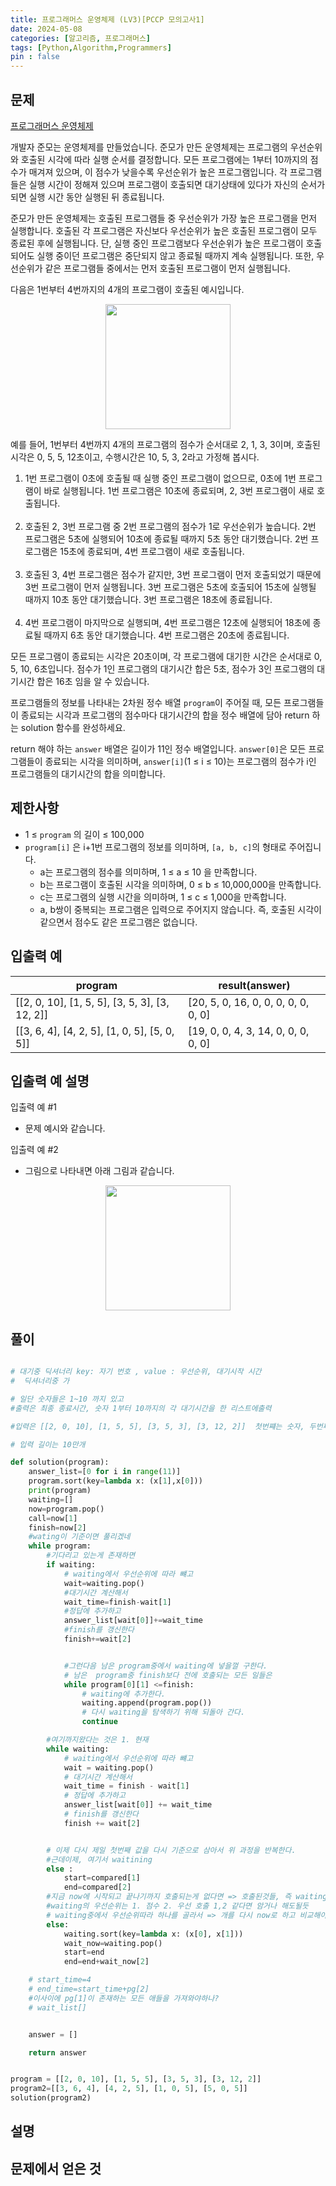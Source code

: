 ```yaml
---
title: 프로그래머스 운영체제 (LV3)[PCCP 모의고사1]
date: 2024-05-08
categories: [알고리즘, 프로그래머스]
tags: [Python,Algorithm,Programmers]
pin : false
---
```

## 문제
[프로그래머스 운영체제](https://school.programmers.co.kr/learn/courses/15008/15008-pccp-%EB%AA%A8%EC%9D%98%EA%B3%A0%EC%82%AC-1%ED%9A%8C)

개발자 준모는 운영체제를 만들었습니다. 준모가 만든 운영체제는 프로그램의 우선순위와 호출된 시각에 따라 실행 순서를 결정합니다. 모든 프로그램에는 1부터 10까지의 점수가 매겨져 있으며, 이 점수가 낮을수록 우선순위가 높은 프로그램입니다. 각 프로그램들은 실행 시간이 정해져 있으며 프로그램이 호출되면 대기상태에 있다가 자신의 순서가 되면 실행 시간 동안 실행된 뒤 종료됩니다.

준모가 만든 운영체제는 호출된 프로그램들 중 우선순위가 가장 높은 프로그램을 먼저 실행합니다. 호출된 각 프로그램은 자신보다 우선순위가 높은 호출된 프로그램이 모두 종료된 후에 실행됩니다. 단, 실행 중인 프로그램보다 우선순위가 높은 프로그램이 호출되어도 실행 중이던 프로그램은 중단되지 않고 종료될 때까지 계속 실행됩니다. 또한, 우선순위가 같은 프로그램들 중에서는 먼저 호출된 프로그램이 먼저 실행됩니다.

다음은 1번부터 4번까지의 4개의 프로그램이 호출된 예시입니다.

<div align='center'>
    <img src="../assets/img/programmers/운영체제/problem.png"  height="200px">
</div>

예를 들어, 1번부터 4번까지 4개의 프로그램의 점수가 순서대로 2, 1, 3, 3이며, 호출된 시각은 0, 5, 5, 12초이고, 수행시간은 10, 5, 3, 2라고 가정해 봅시다.

1. 1번 프로그램이 0초에 호출될 때 실행 중인 프로그램이 없으므로, 0초에 1번 프로그램이 바로 실행됩니다. 1번 프로그램은 10초에 종료되며, 2, 3번 프로그램이 새로 호출됩니다. <br><br>
2. 호출된 2, 3번 프로그램 중 2번 프로그램의 점수가 1로 우선순위가 높습니다. 2번 프로그램은 5초에 실행되어 10초에 종료될 때까지 5초 동안 대기했습니다. 2번 프로그램은 15초에 종료되며, 4번 프로그램이 새로 호출됩니다.<br><br>
3. 호출된 3, 4번 프로그램은 점수가 같지만, 3번 프로그램이 먼저 호출되었기 때문에 3번 프로그램이 먼저 실행됩니다. 3번 프로그램은 5초에 호출되어 15초에 실행될 때까지 10초 동안 대기했습니다. 3번 프로그램은 18초에 종료됩니다.<br><br>
4. 4번 프로그램이 마지막으로 실행되며, 4번 프로그램은 12초에 실행되어 18초에 종료될 때까지 6초 동안 대기했습니다. 4번 프로그램은 20초에 종료됩니다.

모든 프로그램이 종료되는 시각은 20초이며, 각 프로그램에 대기한 시간은 순서대로 0, 5, 10, 6초입니다. 점수가 1인 프로그램의 대기시간 합은 5초, 점수가 3인 프로그램의 대기시간 합은 16초 임을 알 수 있습니다.

프로그램들의 정보를 나타내는 2차원 정수 배열 `program`이 주어질 때, 모든 프로그램들이 종료되는 시각과 프로그램의 점수마다 대기시간의 합을 정수 배열에 담아 return 하는 solution 함수를 완성하세요.

return 해야 하는 `answer` 배열은 길이가 11인 정수 배열입니다. `answer[0]`은 모든 프로그램들이 종료되는 시각을 의미하며, `answer[i]`(1 ≤ i ≤ 10)는 프로그램의 점수가 i인 프로그램들의 대기시간의 합을 의미합니다.

## 제한사항

- 1 ≤ `program` 의 길이 ≤ 100,000
- `program[i]` 은 i+1번 프로그램의 정보를 의미하며, `[a, b, c]`의 형태로 주어집니다.
  - a는 프로그램의 점수를 의미하며, 1 ≤ a ≤ 10 을 만족합니다.
  - b는 프로그램이 호출된 시각을 의미하며, 0 ≤ b ≤ 10,000,000을 만족합니다.
  - c는 프로그램의 실행 시간을 의미하며, 1 ≤ c ≤ 1,000을 만족합니다.
  - a, b쌍이 중복되는 프로그램은 입력으로 주어지지 않습니다. 즉, 호출된 시각이 같으면서 점수도 같은 프로그램은 없습니다.


## 입출력 예


| program                          | result(answer)                        |
|----------------------------------|---------------------------------------|
| [[2, 0, 10], [1, 5, 5], [3, 5, 3], [3, 12, 2]] | [20, 5, 0, 16, 0, 0, 0, 0, 0, 0, 0] |
| [[3, 6, 4], [4, 2, 5], [1, 0, 5], [5, 0, 5]]   | [19, 0, 0, 4, 3, 14, 0, 0, 0, 0, 0] |



## 입출력 예 설명

입출력 예 #1
- 문제 예시와 같습니다.

입출력 예 #2
- 그림으로 나타내면 아래 그림과 같습니다.

<div align='center'>
    <img src="../assets/img/programmers/운영체제/input.png"  height="200px">
</div>

## 풀이

```python

# 대기중 딕셔너리 key: 자기 번호 , value : 우선순위, 대기시작 시간
#  딕셔너리중 가

# 일단 숫자들은 1~10 까지 있고
#출력은 최종 종료시간, 숫자 1부터 10까지의 각 대기시간을 한 리스트에출력

#입력은 [[2, 0, 10], [1, 5, 5], [3, 5, 3], [3, 12, 2]]  첫번쨰는 숫자, 두번째는 호출되는시각, 세번쨰는 수행되는거 걸리는시간

# 입력 길이는 10만개

def solution(program):
    answer_list=[0 for i in range(11)]
    program.sort(key=lambda x: (x[1],x[0]))
    print(program)
    waiting=[]
    now=program.pop()
    call=now[1]
    finish=now[2]
    #wating이 기준이면 풀리겠네
    while program:
        #기다리고 있는게 존재하면
        if waiting:
            # waiting에서 우선순위에 따라 뺴고
            wait=waiting.pop()
            #대기시간 계산해서
            wait_time=finish-wait[1]
            #정답에 추가하고
            answer_list[wait[0]]+=wait_time
            #finish를 갱신한다
            finish+=wait[2]


            #그런다음 남은 program중에서 waiting에 넣을껄 구한다.
            # 남은  program중 finish보다 전에 호출되는 모든 일들은
            while program[0][1] <=finish:
                # waiting에 추가한다.
                waiting.append(program.pop())
                # 다시 waiting을 탐색하기 위해 되돌아 간다.
                continue

        #여기까지왔다는 것은 1. 현재
        while waiting:
            # waiting에서 우선순위에 따라 뺴고
            wait = waiting.pop()
            # 대기시간 계산해서
            wait_time = finish - wait[1]
            # 정답에 추가하고
            answer_list[wait[0]] += wait_time
            # finish를 갱신한다
            finish += wait[2]


        # 이제 다시 제일 첫번째 값을 다시 기준으로 삼아서 위 과정을 반복한다.
        #근데이제, 여기서 waitining
        else :
            start=compared[1]
            end=compared[2]
        #지금 now에 시작되고 끝나기까지 호출되는게 없다면 => 호출된것들, 즉 waiting들을 정리해서 실행시키면됨
        #waiting의 우선순위는 1. 점수 2. 우선 호출 1,2 같다면 암거나 해도될듯
        # waiting중에서 우선순위따라 하나를 골라서 => 개를 다시 now로 하고 비교해야될듯
        else:
            waiting.sort(key=lambda x: (x[0], x[1]))
            wait_now=waiting.pop()
            start=end
            end=end+wait_now[2]

    # start_time=4
    # end_time=start_time+pg[2]
    #이사이에 pg[1]이 존재하는 모든 애들을 가져와야하나?
    # wait_list[]


    answer = []

    return answer


program = [[2, 0, 10], [1, 5, 5], [3, 5, 3], [3, 12, 2]]
program2=[[3, 6, 4], [4, 2, 5], [1, 0, 5], [5, 0, 5]]
solution(program2)
```

## 설명



## 문제에서 얻은 것


